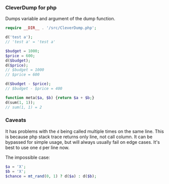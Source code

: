 ### CleverDump for php

Dumps variable and argument of the dump function.

```php
require __DIR__ . '/src/CleverDump.php';

d('test a');
// 'test a' = 'test a'

$budget = 1000;
$price = 600;
d($budget);
d($price);
// $budget = 1000
// $price = 600

d($budget - $price);
// $budget - $price = 400

function meta($a, $b) {return $a + $b;}
d(sum(1, 1));
// sum(1, 1) = 2
```


### Caveats

It has problems with the `d` being called multiple times on the same line. This is because php stack trace returns only line, not call column. It can be bypassed for simple usage, but will always usually fail on edge cases. It's best to use one `d` per line now.

The impossible case:
```php
$a = 'X';
$b = 'X';
$chance = mt_rand(0, 1) ? d($a) : d($b);
```
